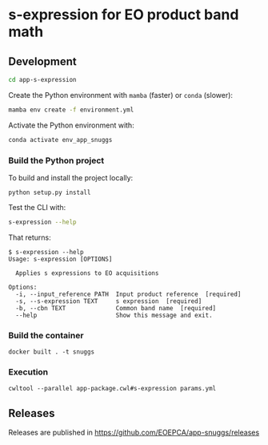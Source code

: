 # s-expression for EO product band math


## Development 

```bash
cd app-s-expression
```

Create the Python environment with `mamba` (faster) or `conda` (slower):

```bash
mamba env create -f environment.yml
```

Activate the Python environment with:

```bash
conda activate env_app_snuggs
```

### Build the Python project

To build and install the project locally:

```
python setup.py install
```

Test the CLI with:

```bash
s-expression --help
```

That returns:

```console
$ s-expression --help
Usage: s-expression [OPTIONS]

  Applies s expressions to EO acquisitions

Options:
  -i, --input_reference PATH  Input product reference  [required]
  -s, --s-expression TEXT     s expression  [required]
  -b, --cbn TEXT              Common band name  [required]
  --help                      Show this message and exit.
```

### Build the container

```console
docker built . -t snuggs
```

### Execution

```console
cwltool --parallel app-package.cwl#s-expression params.yml
```

## Releases

Releases are published in https://github.com/EOEPCA/app-snuggs/releases

